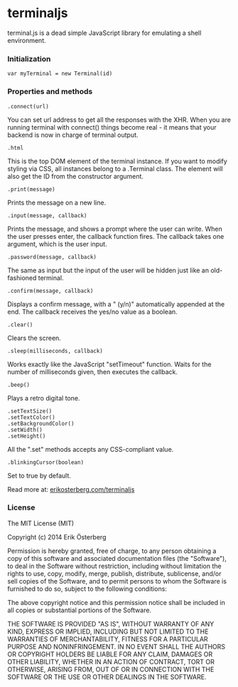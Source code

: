 terminaljs
==========

terminal.js is a dead simple JavaScript library for emulating a shell environment.

### Initialization

    var myTerminal = new Terminal(id)

### Properties and methods

    .connect(url)
You can set url address to get all the responses with the XHR. When you are running terminal with connect() things become real - it means that your backend is now in charge of terminal output.

    .html
This is the top DOM element of the terminal instance. If you want to modify styling via CSS, all instances belong to a .Terminal class. The element will also get the ID from the constructor argument.

    .print(message)
Prints the message on a new line.

    .input(message, callback)
Prints the message, and shows a prompt where the user can write. When the user presses enter, the callback function fires. The callback takes one argument, which is the user input.

    .password(message, callback)
The same as input but the input of the user will be hidden just like an old-fashioned terminal.

    .confirm(message, callback)
Displays a confirm message, with a " (y/n)" automatically appended at the end. The callback receives the yes/no value as a boolean.

    .clear()
Clears the screen.

    .sleep(milliseconds, callback)
Works exactly like the JavaScript "setTimeout" function. Waits for the number of milliseconds given, then executes the callback.

    .beep()
Plays a retro digital tone.

    .setTextSize()
    .setTextColor()
    .setBackgroundColor()
    .setWidth()
    .setHeight()
All the ".set" methods accepts any CSS-compliant value.

    .blinkingCursor(boolean)
Set to true by default.

Read more at: [erikosterberg.com/terminaljs](http://www.erikosterberg.com/terminaljs)

### License

The MIT License (MIT)

Copyright (c) 2014 Erik Österberg

Permission is hereby granted, free of charge, to any person obtaining a copy
of this software and associated documentation files (the "Software"), to deal
in the Software without restriction, including without limitation the rights
to use, copy, modify, merge, publish, distribute, sublicense, and/or sell
copies of the Software, and to permit persons to whom the Software is
furnished to do so, subject to the following conditions:

The above copyright notice and this permission notice shall be included in all
copies or substantial portions of the Software.

THE SOFTWARE IS PROVIDED "AS IS", WITHOUT WARRANTY OF ANY KIND, EXPRESS OR
IMPLIED, INCLUDING BUT NOT LIMITED TO THE WARRANTIES OF MERCHANTABILITY,
FITNESS FOR A PARTICULAR PURPOSE AND NONINFRINGEMENT. IN NO EVENT SHALL THE
AUTHORS OR COPYRIGHT HOLDERS BE LIABLE FOR ANY CLAIM, DAMAGES OR OTHER
LIABILITY, WHETHER IN AN ACTION OF CONTRACT, TORT OR OTHERWISE, ARISING FROM,
OUT OF OR IN CONNECTION WITH THE SOFTWARE OR THE USE OR OTHER DEALINGS IN THE
SOFTWARE.
